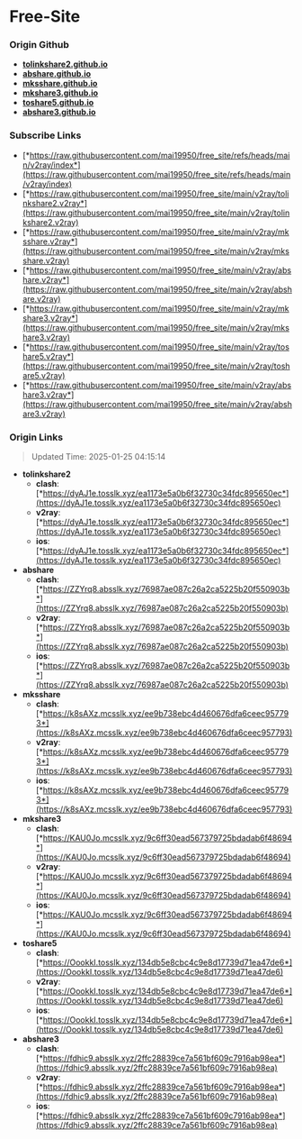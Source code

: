 # Free-Site

### Origin Github

- [**tolinkshare2.github.io**](https://github.com/tolinkshare2/tolinkshare2.github.io)
- [**abshare.github.io**](https://github.com/abshare/abshare.github.io)
- [**mksshare.github.io**](https://github.com/mksshare/mksshare.github.io)
- [**mkshare3.github.io**](https://github.com/mkshare3/mkshare3.github.io)
- [**toshare5.github.io**](https://github.com/toshare5/toshare5.github.io)
- [**abshare3.github.io**](https://github.com/abshare3/abshare3.github.io)

### Subscribe Links

- [*https://raw.githubusercontent.com/mai19950/free_site/refs/heads/main/v2ray/index*](https://raw.githubusercontent.com/mai19950/free_site/refs/heads/main/v2ray/index)
- [*https://raw.githubusercontent.com/mai19950/free_site/main/v2ray/tolinkshare2.v2ray*](https://raw.githubusercontent.com/mai19950/free_site/main/v2ray/tolinkshare2.v2ray)
- [*https://raw.githubusercontent.com/mai19950/free_site/main/v2ray/mksshare.v2ray*](https://raw.githubusercontent.com/mai19950/free_site/main/v2ray/mksshare.v2ray)
- [*https://raw.githubusercontent.com/mai19950/free_site/main/v2ray/abshare.v2ray*](https://raw.githubusercontent.com/mai19950/free_site/main/v2ray/abshare.v2ray)
- [*https://raw.githubusercontent.com/mai19950/free_site/main/v2ray/mkshare3.v2ray*](https://raw.githubusercontent.com/mai19950/free_site/main/v2ray/mkshare3.v2ray)
- [*https://raw.githubusercontent.com/mai19950/free_site/main/v2ray/toshare5.v2ray*](https://raw.githubusercontent.com/mai19950/free_site/main/v2ray/toshare5.v2ray)
- [*https://raw.githubusercontent.com/mai19950/free_site/main/v2ray/abshare3.v2ray*](https://raw.githubusercontent.com/mai19950/free_site/main/v2ray/abshare3.v2ray)

### Origin Links

> Updated Time: 2025-01-25 04:15:14

- **tolinkshare2**
  - **clash**: [*https://dyAJ1e.tosslk.xyz/ea1173e5a0b6f32730c34fdc895650ec*](https://dyAJ1e.tosslk.xyz/ea1173e5a0b6f32730c34fdc895650ec)
  - **v2ray**: [*https://dyAJ1e.tosslk.xyz/ea1173e5a0b6f32730c34fdc895650ec*](https://dyAJ1e.tosslk.xyz/ea1173e5a0b6f32730c34fdc895650ec)
  - **ios**: [*https://dyAJ1e.tosslk.xyz/ea1173e5a0b6f32730c34fdc895650ec*](https://dyAJ1e.tosslk.xyz/ea1173e5a0b6f32730c34fdc895650ec)
- **abshare**
  - **clash**: [*https://ZZYrq8.absslk.xyz/76987ae087c26a2ca5225b20f550903b*](https://ZZYrq8.absslk.xyz/76987ae087c26a2ca5225b20f550903b)
  - **v2ray**: [*https://ZZYrq8.absslk.xyz/76987ae087c26a2ca5225b20f550903b*](https://ZZYrq8.absslk.xyz/76987ae087c26a2ca5225b20f550903b)
  - **ios**: [*https://ZZYrq8.absslk.xyz/76987ae087c26a2ca5225b20f550903b*](https://ZZYrq8.absslk.xyz/76987ae087c26a2ca5225b20f550903b)
- **mksshare**
  - **clash**: [*https://k8sAXz.mcsslk.xyz/ee9b738ebc4d460676dfa6ceec957793*](https://k8sAXz.mcsslk.xyz/ee9b738ebc4d460676dfa6ceec957793)
  - **v2ray**: [*https://k8sAXz.mcsslk.xyz/ee9b738ebc4d460676dfa6ceec957793*](https://k8sAXz.mcsslk.xyz/ee9b738ebc4d460676dfa6ceec957793)
  - **ios**: [*https://k8sAXz.mcsslk.xyz/ee9b738ebc4d460676dfa6ceec957793*](https://k8sAXz.mcsslk.xyz/ee9b738ebc4d460676dfa6ceec957793)
- **mkshare3**
  - **clash**: [*https://KAU0Jo.mcsslk.xyz/9c6ff30ead567379725bdadab6f48694*](https://KAU0Jo.mcsslk.xyz/9c6ff30ead567379725bdadab6f48694)
  - **v2ray**: [*https://KAU0Jo.mcsslk.xyz/9c6ff30ead567379725bdadab6f48694*](https://KAU0Jo.mcsslk.xyz/9c6ff30ead567379725bdadab6f48694)
  - **ios**: [*https://KAU0Jo.mcsslk.xyz/9c6ff30ead567379725bdadab6f48694*](https://KAU0Jo.mcsslk.xyz/9c6ff30ead567379725bdadab6f48694)
- **toshare5**
  - **clash**: [*https://OookkI.tosslk.xyz/134db5e8cbc4c9e8d17739d71ea47de6*](https://OookkI.tosslk.xyz/134db5e8cbc4c9e8d17739d71ea47de6)
  - **v2ray**: [*https://OookkI.tosslk.xyz/134db5e8cbc4c9e8d17739d71ea47de6*](https://OookkI.tosslk.xyz/134db5e8cbc4c9e8d17739d71ea47de6)
  - **ios**: [*https://OookkI.tosslk.xyz/134db5e8cbc4c9e8d17739d71ea47de6*](https://OookkI.tosslk.xyz/134db5e8cbc4c9e8d17739d71ea47de6)
- **abshare3**
  - **clash**: [*https://fdhic9.absslk.xyz/2ffc28839ce7a561bf609c7916ab98ea*](https://fdhic9.absslk.xyz/2ffc28839ce7a561bf609c7916ab98ea)
  - **v2ray**: [*https://fdhic9.absslk.xyz/2ffc28839ce7a561bf609c7916ab98ea*](https://fdhic9.absslk.xyz/2ffc28839ce7a561bf609c7916ab98ea)
  - **ios**: [*https://fdhic9.absslk.xyz/2ffc28839ce7a561bf609c7916ab98ea*](https://fdhic9.absslk.xyz/2ffc28839ce7a561bf609c7916ab98ea)
